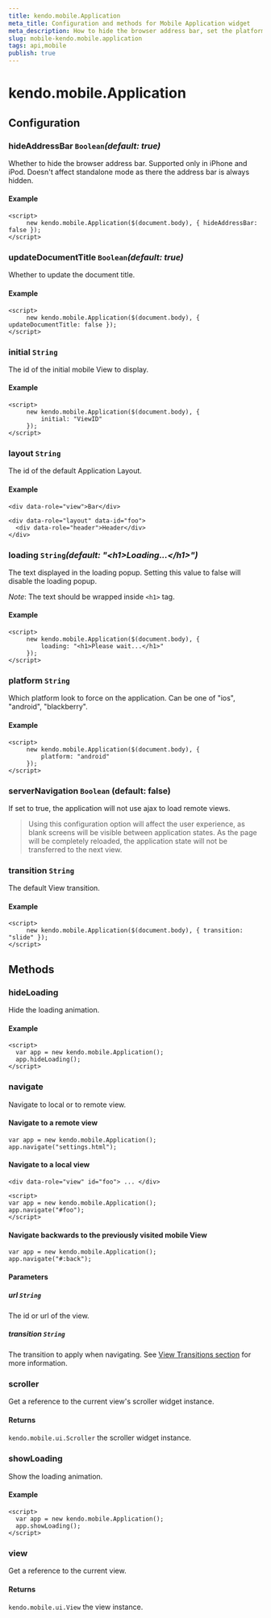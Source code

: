 ```yaml
---
title: kendo.mobile.Application
meta_title: Configuration and methods for Mobile Application widget
meta_description: How to hide the browser address bar, set the platform which will force on the application, hide/show a loading animation and more in Kendo UI Mobile Application widget.
slug: mobile-kendo.mobile.application
tags: api,mobile
publish: true
---
```


# kendo.mobile.Application

## Configuration

### hideAddressBar `Boolean`*(default: true)*

Whether to hide the browser address bar. Supported only in iPhone and iPod. Doesn't affect standalone mode as there the address bar is always hidden.

#### Example
    <script>
         new kendo.mobile.Application($(document.body), { hideAddressBar: false });
    </script>

### updateDocumentTitle `Boolean`*(default: true)*

Whether to update the document title.

#### Example
    <script>
         new kendo.mobile.Application($(document.body), { updateDocumentTitle: false });
    </script>

### initial `String`

 The id of the initial mobile View to display.

#### Example

    <script>
         new kendo.mobile.Application($(document.body), {
             initial: "ViewID"
         });
    </script>

### layout `String`

 The id of the default Application Layout.

#### Example

    <div data-role="view">Bar</div>

    <div data-role="layout" data-id="foo">
      <div data-role="header">Header</div>
    </div>

### loading `String`*(default: "&lt;h1&gt;Loading...&lt;/h1&gt;")*

 The text displayed in the loading popup. Setting this value to false will disable the loading popup.
 
 *Note*: The text should be wrapped inside `<h1>` tag.

#### Example
    <script>
         new kendo.mobile.Application($(document.body), {
             loading: "<h1>Please wait...</h1>"
         });
    </script>

### platform `String`

 Which platform look to force on the application. Can be one of "ios", "android", "blackberry".

#### Example

    <script>
         new kendo.mobile.Application($(document.body), {
             platform: "android"
         });
    </script>

### serverNavigation `Boolean` **(default: false)**

If set to true, the application will not use ajax to load remote views.

> Using this configuration option will affect the user experience, as blank screens will be visible between application states. As the page will be completely reloaded, the application state will not be transferred to the next view.

### transition `String`

 The default View transition.

#### Example

    <script>
         new kendo.mobile.Application($(document.body), { transition: "slide" });
    </script>

## Methods

### hideLoading

Hide the loading animation.

#### Example

    <script>
      var app = new kendo.mobile.Application();
      app.hideLoading();
    </script>

### navigate

Navigate to local or to remote view.

#### Navigate to a remote view

    var app = new kendo.mobile.Application();
    app.navigate("settings.html");

#### Navigate to a local view

    <div data-role="view" id="foo"> ... </div>

    <script>
    var app = new kendo.mobile.Application();
    app.navigate("#foo");
    </script>

#### Navigate backwards to the previously visited mobile View

    var app = new kendo.mobile.Application();
    app.navigate("#:back");

#### Parameters

##### url `String`

The id or url of the view.

##### transition `String`

The transition to apply when navigating. See [View Transitions section](/getting-started/mobile/application#view-transitions) for more information.

### scroller

Get a reference to the current view's scroller widget instance.

#### Returns

`kendo.mobile.ui.Scroller` the scroller widget instance.

### showLoading

Show the loading animation.

#### Example

    <script>
      var app = new kendo.mobile.Application();
      app.showLoading();
    </script>

### view

Get a reference to the current view.

#### Returns

`kendo.mobile.ui.View` the view instance.
